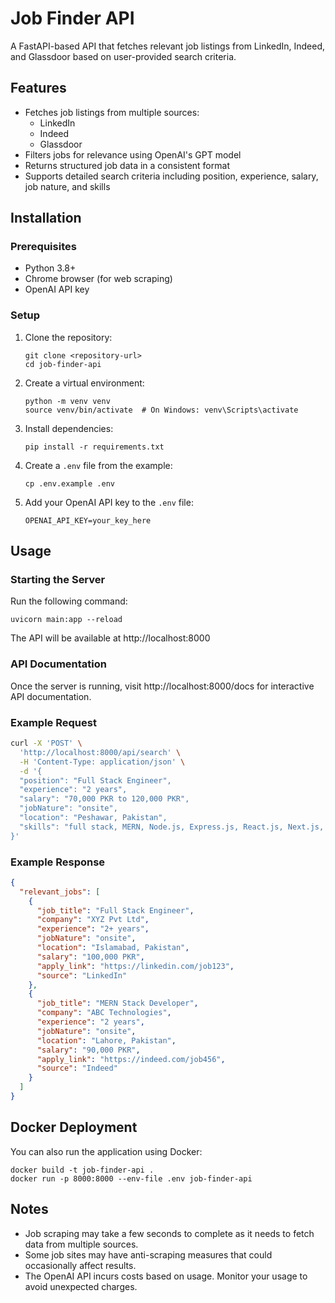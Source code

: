 # Job Finder API

A FastAPI-based API that fetches relevant job listings from LinkedIn, Indeed, and Glassdoor based on user-provided search criteria.

## Features

- Fetches job listings from multiple sources:
  - LinkedIn
  - Indeed
  - Glassdoor
- Filters jobs for relevance using OpenAI's GPT model
- Returns structured job data in a consistent format
- Supports detailed search criteria including position, experience, salary, job nature, and skills

## Installation

### Prerequisites

- Python 3.8+
- Chrome browser (for web scraping)
- OpenAI API key

### Setup

1. Clone the repository:
   ```
   git clone <repository-url>
   cd job-finder-api
   ```

2. Create a virtual environment:
   ```
   python -m venv venv
   source venv/bin/activate  # On Windows: venv\Scripts\activate
   ```

3. Install dependencies:
   ```
   pip install -r requirements.txt
   ```

4. Create a `.env` file from the example:
   ```
   cp .env.example .env
   ```

5. Add your OpenAI API key to the `.env` file:
   ```
   OPENAI_API_KEY=your_key_here
   ```

## Usage

### Starting the Server

Run the following command:

```
uvicorn main:app --reload
```

The API will be available at http://localhost:8000

### API Documentation

Once the server is running, visit http://localhost:8000/docs for interactive API documentation.

### Example Request

```bash
curl -X 'POST' \
  'http://localhost:8000/api/search' \
  -H 'Content-Type: application/json' \
  -d '{
  "position": "Full Stack Engineer",
  "experience": "2 years",
  "salary": "70,000 PKR to 120,000 PKR",
  "jobNature": "onsite",
  "location": "Peshawar, Pakistan",
  "skills": "full stack, MERN, Node.js, Express.js, React.js, Next.js, Firebase, TailwindCSS, CSS Frameworks, Tokens handling"
}'
```

### Example Response

```json
{
  "relevant_jobs": [
    {
      "job_title": "Full Stack Engineer",
      "company": "XYZ Pvt Ltd",
      "experience": "2+ years",
      "jobNature": "onsite",
      "location": "Islamabad, Pakistan",
      "salary": "100,000 PKR",
      "apply_link": "https://linkedin.com/job123",
      "source": "LinkedIn"
    },
    {
      "job_title": "MERN Stack Developer",
      "company": "ABC Technologies",
      "experience": "2 years",
      "jobNature": "onsite",
      "location": "Lahore, Pakistan",
      "salary": "90,000 PKR",
      "apply_link": "https://indeed.com/job456",
      "source": "Indeed"
    }
  ]
}
```

## Docker Deployment

You can also run the application using Docker:

```
docker build -t job-finder-api .
docker run -p 8000:8000 --env-file .env job-finder-api
```

## Notes

- Job scraping may take a few seconds to complete as it needs to fetch data from multiple sources.
- Some job sites may have anti-scraping measures that could occasionally affect results.
- The OpenAI API incurs costs based on usage. Monitor your usage to avoid unexpected charges.
